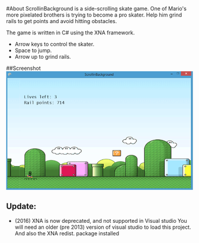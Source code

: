 #About
ScrollinBackground is a side-scrolling skate game.
One of Mario's more pixelated brothers is trying to become a pro skater.
Help him grind rails to get points and avoid hitting obstacles.

The game is written in C# using the XNA framework.

* Arrow keys to control the skater.
* Space to jump.
* Arrow up to grind rails.

##Screenshot
![In game screenshot](https://github.com/studiefredfredrik/ScrollinBackground/blob/master/Arts/gameplay%20shot.png?raw=true)


## Update: 
* (2016) XNA is now deprecated, and not supported in Visual studio
You will need an older (pre 2013) version of visual studio to load this project. And also the XNA redist. package installed

